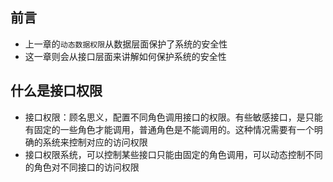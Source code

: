 ## 前言
* 上一章的`动态数据权限`从数据层面保护了系统的安全性
* 这一章则会从接口层面来讲解如何保护系统的安全性

## 什么是接口权限
* 接口权限：顾名思义，配置不同角色调用接口的权限。有些敏感接口，是只能有固定的一些角色才能调用，普通角色是不能调用的。这种情况需要有一个明确的系统来控制对应的访问权限
* 接口权限系统，可以控制某些接口只能由固定的角色调用，可以动态控制不同的角色对不同接口的访问权限